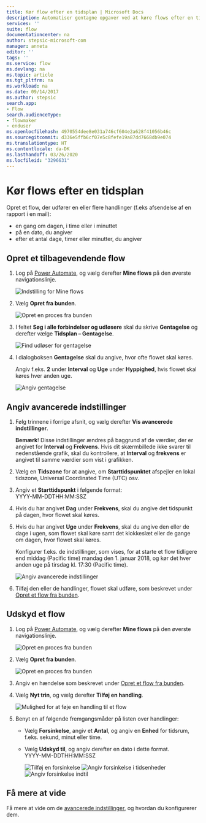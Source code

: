 ```yaml
---
title: Kør flow efter en tidsplan | Microsoft Docs
description: Automatiser gentagne opgaver ved at køre flows efter en tidsplan, f.eks. hver dag eller hver time.
services: ''
suite: flow
documentationcenter: na
author: stepsic-microsoft-com
manager: anneta
editor: ''
tags: ''
ms.service: flow
ms.devlang: na
ms.topic: article
ms.tgt_pltfrm: na
ms.workload: na
ms.date: 09/14/2017
ms.author: stepsic
search.app:
- Flow
search.audienceType:
- flowmaker
- enduser
ms.openlocfilehash: 4970554dee8e031a746cf604e2a628f41056b46c
ms.sourcegitcommit: d336e5ffb6cf07e5c8fefe19a87dd7668db9e074
ms.translationtype: HT
ms.contentlocale: da-DK
ms.lasthandoff: 03/26/2020
ms.locfileid: "3296631"
---
```

# <a name="run-flows-on-a-schedule"></a>Kør flows efter en tidsplan

Opret et flow, der udfører en eller flere handlinger (f.eks afsendelse af en rapport i en mail):

* en gang om dagen, i time eller i minuttet
* på en dato, du angiver
* efter et antal dage, timer eller minutter, du angiver

## <a name="create-a-recurring-flow"></a>Opret et tilbagevendende flow
1. Log på [Power Automate](https://flow.microsoft.com), og vælg derefter **Mine flows** på den øverste navigationslinje.
   
    ![Indstilling for Mine flows](./media/run-scheduled-tasks/create-flow.png)
2. Vælg **Opret fra bunden**.
   
    ![Opret en proces fra bunden](./media/run-scheduled-tasks/create-from-blank.png)
3. I feltet **Søg i alle forbindelser og udløsere** skal du skrive **Gentagelse** og derefter vælge **Tidsplan – Gentagelse**.
   
    ![Find udløser for gentagelse](./media/run-scheduled-tasks/select-recurrence.png)
4. I dialogboksen **Gentagelse** skal du angive, hvor ofte flowet skal køres.
   
    Angiv f.eks. **2** under **Interval** og **Uge** under **Hyppighed**, hvis flowet skal køres hver anden uge.
   
    ![Angiv gentagelse](./media/run-scheduled-tasks/specify-recurrence.png)

## <a name="specify-advanced-options"></a>Angiv avancerede indstillinger
1. Følg trinnene i forrige afsnit, og vælg derefter **Vis avancerede indstillinger**.
   
    **Bemærk**! Disse indstillinger ændres på baggrund af de værdier, der er angivet for **Interval** og **Frekvens**. Hvis dit skærmbillede ikke svarer til nedenstående grafik, skal du kontrollere, at **Interval** og **frekvens** er angivet til samme værdier som vist i grafikken.
2. Vælg en **Tidszone** for at angive, om **Starttidspunktet** afspejler en lokal tidszone, Universal Coordinated Time (UTC) osv.
3. Angiv et **Starttidspunkt** i følgende format:
   <br>YYYY-MM-DDTHH:MM:SSZ
4. Hvis du har angivet **Dag** under **Frekvens**, skal du angive det tidspunkt på dagen, hvor flowet skal køres.
5. Hvis du har angivet **Uge** under **Frekvens**, skal du angive den eller de dage i ugen, som flowet skal køre samt det klokkeslæt eller de gange om dagen, hvor flowet skal køres.
   
    Konfigurer f.eks. de indstillinger, som vises, for at starte et flow tidligere end middag (Pacific time) mandag den 1. januar 2018, og kør det hver anden uge på tirsdag kl. 17:30 (Pacific time).
   
    ![Angiv avancerede indstillinger](./media/run-scheduled-tasks/advanced-options.png)
6. Tilføj den eller de handlinger, flowet skal udføre, som beskrevet under [Opret et flow fra bunden](get-started-logic-flow.md).

## <a name="delay-a-flow"></a>Udskyd et flow
1. Log på [Power Automate](https://flow.microsoft.com), og vælg derefter **Mine flows** på den øverste navigationslinje.
   
    ![Opret en proces fra bunden](./media/run-scheduled-tasks/create-flow.png)
2. Vælg **Opret fra bunden**.
   
    ![Opret en proces fra bunden](./media/run-scheduled-tasks/create-from-blank.png)
3. Angiv en hændelse som beskrevet under [Opret et flow fra bunden](get-started-logic-flow.md).
4. Vælg **Nyt trin**, og vælg derefter **Tilføj en handling**.
   
    ![Mulighed for at føje en handling til et flow](./media/run-scheduled-tasks/add-action.png)
5. Benyt en af følgende fremgangsmåder på listen over handlinger:
   
   * Vælg **Forsinkelse**, angiv et **Antal**, og angiv en **Enhed** for tidsrum, f.eks. sekund, minut eller time.
   * Vælg **Udskyd til**, og angiv derefter en dato i dette format.<br>YYYY-MM-DDTHH:MM:SSZ
     
     ![Tilføj en forsinkelse](./media/run-scheduled-tasks/add-delay.png)
     ![Angiv forsinkelse i tidsenheder](./media/run-scheduled-tasks/delay.png)
     ![Angiv forsinkelse indtil](./media/run-scheduled-tasks/delay-until.png)

## <a name="learn-more"></a>Få mere at vide

Få mere at vide om de [avancerede indstillinger](https://docs.microsoft.com/azure/connectors/connectors-native-recurrence), og hvordan du konfigurerer dem.

